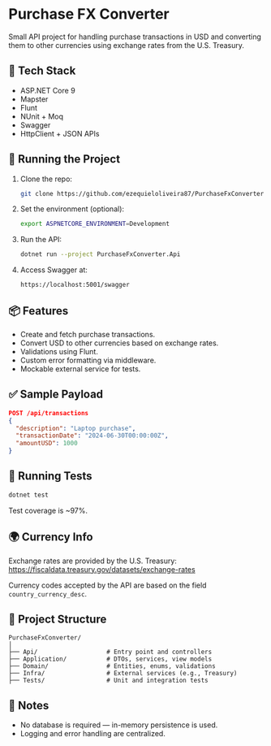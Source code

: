 # Purchase FX Converter

Small API project for handling purchase transactions in USD and converting them to other currencies using exchange rates from the U.S. Treasury.

## 🔧 Tech Stack

- ASP.NET Core 9
- Mapster
- Flunt
- NUnit + Moq
- Swagger
- HttpClient + JSON APIs

## 🚀 Running the Project

1. Clone the repo:
   ```bash
   git clone https://github.com/ezequieloliveira87/PurchaseFxConverter.git
   ```

2. Set the environment (optional):
   ```bash
   export ASPNETCORE_ENVIRONMENT=Development
   ```

3. Run the API:
   ```bash
   dotnet run --project PurchaseFxConverter.Api
   ```

4. Access Swagger at:
   ```
   https://localhost:5001/swagger
   ```

## 📦 Features

- Create and fetch purchase transactions.
- Convert USD to other currencies based on exchange rates.
- Validations using Flunt.
- Custom error formatting via middleware.
- Mockable external service for tests.

## ✅ Sample Payload

```json
POST /api/transactions
{
  "description": "Laptop purchase",
  "transactionDate": "2024-06-30T00:00:00Z",
  "amountUSD": 1000
}
```

## 🧪 Running Tests

```bash
dotnet test
```

Test coverage is ~97%.

## 🌍 Currency Info

Exchange rates are provided by the U.S. Treasury:
https://fiscaldata.treasury.gov/datasets/exchange-rates

Currency codes accepted by the API are based on the field `country_currency_desc`.

## 📁 Project Structure

```
PurchaseFxConverter/
│
├── Api/                   # Entry point and controllers
├── Application/           # DTOs, services, view models
├── Domain/                # Entities, enums, validations
├── Infra/                 # External services (e.g., Treasury)
├── Tests/                 # Unit and integration tests
```

## 📌 Notes

- No database is required — in-memory persistence is used.
- Logging and error handling are centralized.